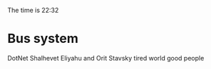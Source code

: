 The time is 22:32
# Bus system
  DotNet Shalhevet Eliyahu and Orit Stavsky
  tired world 
  good people


